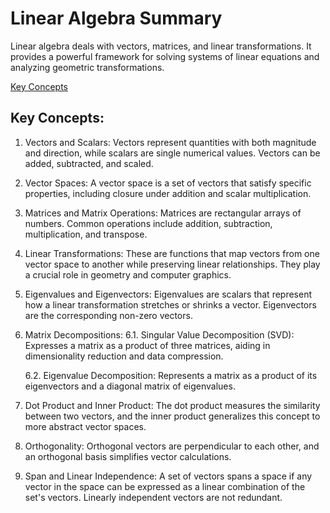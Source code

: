 # Linear Algebra Summary

Linear algebra deals with vectors, matrices, and linear transformations. It provides a powerful framework for solving systems of linear equations and analyzing geometric transformations.

[Key Concepts](#key-concepts)

## Key Concepts:

1. Vectors and Scalars: Vectors represent quantities with both magnitude and direction, while scalars are single numerical values. Vectors can be added, subtracted, and scaled.

2. Vector Spaces: A vector space is a set of vectors that satisfy specific properties, including closure under addition and scalar multiplication.

3. Matrices and Matrix Operations: Matrices are rectangular arrays of numbers. Common operations include addition, subtraction, multiplication, and transpose.

4. Linear Transformations: These are functions that map vectors from one vector space to another while preserving linear relationships. They play a crucial role in geometry and computer graphics.

5. Eigenvalues and Eigenvectors: Eigenvalues are scalars that represent how a linear transformation stretches or shrinks a vector. Eigenvectors are the corresponding non-zero vectors.

6. Matrix Decompositions:
    6.1. Singular Value Decomposition (SVD): Expresses a matrix as a product of three matrices, aiding in dimensionality reduction and data compression.
    
    6.2. Eigenvalue Decomposition: Represents a matrix as a product of its eigenvectors and a diagonal matrix of eigenvalues.

7. Dot Product and Inner Product: The dot product measures the similarity between two vectors, and the inner product generalizes this concept to more abstract vector spaces.

8. Orthogonality: Orthogonal vectors are perpendicular to each other, and an orthogonal basis simplifies vector calculations.

9. Span and Linear Independence: A set of vectors spans a space if any vector in the space can be expressed as a linear combination of the set's vectors. Linearly independent vectors are not redundant.

